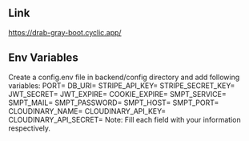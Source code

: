 ## Link
https://drab-gray-boot.cyclic.app/


## Env Variables
Create a config.env file in backend/config directory and add following variables:
PORT=
DB_URI=
STRIPE_API_KEY=
STRIPE_SECRET_KEY=
JWT_SECRET=
JWT_EXPIRE=
COOKIE_EXPIRE=
SMPT_SERVICE=
SMPT_MAIL=
SMPT_PASSWORD=
SMPT_HOST=
SMPT_PORT=
CLOUDINARY_NAME=
CLOUDINARY_API_KEY=
CLOUDINARY_API_SECRET=
Note: Fill each field with your information respectively.

